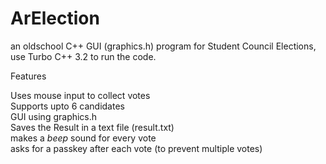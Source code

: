 # ArElection
an oldschool C++ GUI (graphics.h) program for Student Council Elections, 
use Turbo C++ 3.2 to run the code.

Features

 Uses mouse input to collect votes<br>
 Supports upto 6 candidates<br>
 GUI using graphics.h<br>
 Saves the Result in a text file (result.txt)<br>
 makes a *beep* sound for every vote<br>
 asks for a passkey after each vote (to prevent multiple votes)
